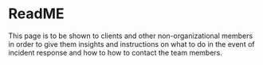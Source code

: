 # ReadME
This page is to be shown to clients and other non-organizational members in order to give them insights and instructions on what to do in the event of incident response and how to how to contact the team members.
